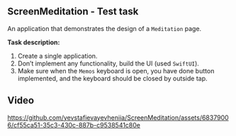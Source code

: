 ## ScreenMeditation - Test task
An application that demonstrates the design of a `Meditation` page.

**Task description:**
1. Create a single application.
2. Don’t implement any functionality, build the UI (used `SwiftUI`).
3. Make sure when the `Memos` keyboard is open, you have done button implemented, and the keyboard should be closed by outside tap.

## Video
https://github.com/yevstafievayevheniia/ScreenMeditation/assets/68379006/cf55ca51-35c3-430c-887b-c9538541c80e

